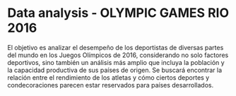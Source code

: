 # Data analysis - OLYMPIC GAMES RIO 2016
El objetivo es analizar el desempeño de los deportistas de diversas partes del mundo en los Juegos Olímpicos de 2016, considerando no solo factores deportivos, sino también un análisis más amplio que incluya la población y la capacidad productiva de sus países de origen. Se buscará encontrar la relación entre el rendimiento de los atletas y cómo ciertos deportes y condecoraciones parecen estar reservados para países desarrollados.
